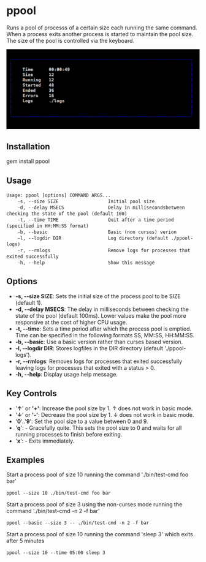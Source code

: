 # ppool

Runs a pool of processs of a certain size each running the same command.   When a process exits another process is started to maintain the pool size.   The size of the pool is controlled via the keyboard.

![Screenshot](/images/screenshot.png)

## Installation

gem install ppool

## Usage 

```
Usage: ppool [options] COMMAND ARGS...
    -s, --size SIZE                  Initial pool size
    -d, --delay MSECS                Delay in millisecondsbetween checking the state of the pool (default 100)
    -t, --time TIME                  Quit after a time period (specified in HH:MM:SS format)
    -b, --basic                      Basic (non curses) verion
    -l, --logdir DIR                 Log directory (default ./ppool-logs)
    -r, --rmlogs                     Remove logs for processes that exited successfully
    -h, --help                       Show this message
```

## Options 

* **-s, --size SIZE**: Sets the initial size of the process pool to be SIZE (default 1).
* **-d, --delay MSECS**: The delay in milliseconds between checking the state of the pool (default 100ms).  Lower values make the pool more responsive at the cost of higher CPU usage.
* **-t, --time**: Sets a time period after which the process pool is emptied.  Time can be specified in the following formats SS, MM:SS, HH:MM:SS.
* **-b, --basic**: Use a basic version rather than curses based version.
* **-l, --logdir DIR**: Stores logfiles in the DIR directory (default './ppool-logs').
* **-r, --rmlogs**: Removes logs for processes that exited successfully leaving logs for processes that exited with a status > 0.
* **-h, --help**: Display usage help message.

## Key Controls

* '**&uarr;**' or **'+'**: Increase the pool size by 1.  &uarr; does not work in basic mode.
* '**&darr;**' or **'-'**: Decrease the pool size by 1. &darr; does not work in basic mode.
* '**0**'..'**9**': Set the pool size to a value between 0 and 9.
* '**q**': - Gracefully quite.  This sets the pool size to 0 and waits for all running processes to finish before exiting.
* '**x**': - Exits immediately.

## Examples 

Start a process pool of size 10 running the command './bin/test-cmd foo bar'
```
ppool --size 10 ./bin/test-cmd foo bar
```

Start a process pool of size 3 using the non-curses mode running the command './bin/test-cmd -n 2 -f bar'
```
ppool --basic --size 3 -- ./bin/test-cmd -n 2 -f bar
```

Start a process pool of size 10 running the command 'sleep 3' which exits after 5 minutes
```
ppool --size 10 --time 05:00 sleep 3
```

